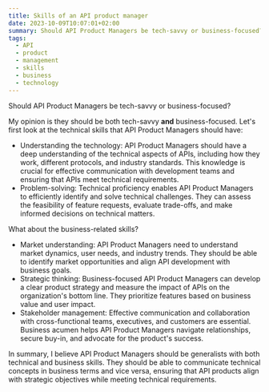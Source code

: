 ```yaml
---
title: Skills of an API product manager
date: 2023-10-09T10:07:01+02:00
summary: Should API Product Managers be tech-savvy or business-focused?
tags:
  - API
  - product
  - management
  - skills
  - business
  - technology
---
```

Should API Product Managers be tech-savvy or business-focused?

My opinion is they should be both tech-savvy **and** business-focused. Let's first look at the technical skills that API Product Managers should have:

- Understanding the technology: API Product Managers should have a deep understanding of the technical aspects of APIs, including how they work, different protocols, and industry standards. This knowledge is crucial for effective communication with development teams and ensuring that APIs meet technical requirements.
- Problem-solving: Technical proficiency enables API Product Managers to efficiently identify and solve technical challenges. They can assess the feasibility of feature requests, evaluate trade-offs, and make informed decisions on technical matters.

What about the business-related skills? 

- Market understanding: API Product Managers need to understand market dynamics, user needs, and industry trends. They should be able to identify market opportunities and align API development with business goals.
- Strategic thinking: Business-focused API Product Managers can develop a clear product strategy and measure the impact of APIs on the organization's bottom line. They prioritize features based on business value and user impact.
- Stakeholder management: Effective communication and collaboration with cross-functional teams, executives, and customers are essential. Business acumen helps API Product Managers navigate relationships, secure buy-in, and advocate for the product's success.

In summary, I believe API Product Managers should be generalists with both technical and business skills. They should be able to communicate technical concepts in business terms and vice versa, ensuring that API products align with strategic objectives while meeting technical requirements.